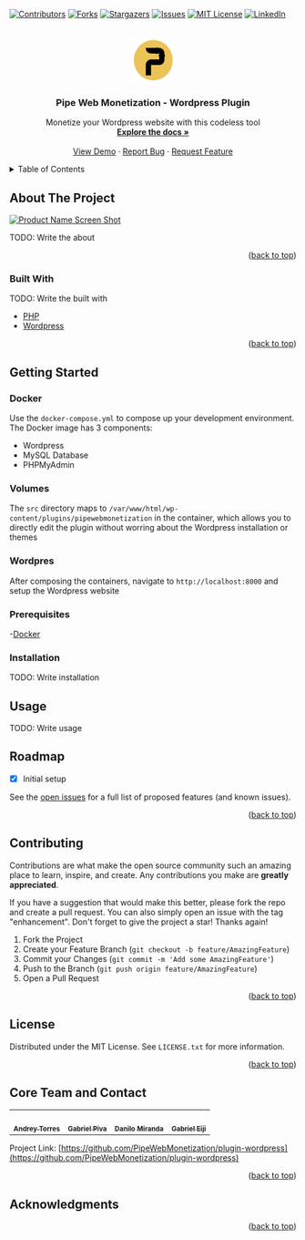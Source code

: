 <div id="top"></div>

[![Contributors][contributors-shield]][contributors-url]
[![Forks][forks-shield]][forks-url]
[![Stargazers][stars-shield]][stars-url]
[![Issues][issues-shield]][issues-url]
[![MIT License][license-shield]][license-url]
[![LinkedIn][linkedin-shield]][linkedin-url]

<br />
<div align="center">
  <a href="https://github.com/PipeWebMonetization/plugin-wordpress">
    <img src="images/logo.png" alt="Logo" width="80" height="80">
  </a>

  <h3 align="center">Pipe Web Monetization - Wordpress Plugin</h3>

  <p align="center">
    Monetize your Wordpress website with this codeless tool
    <br />
    <a href="https://github.com/PipeWebMonetization/plugin-wordpress"><strong>Explore the docs »</strong></a>
    <br />
    <br />
    <a href="https://github.com/PipeWebMonetization/plugin-wordpress">View Demo</a>
    ·
    <a href="https://github.com/PipeWebMonetization/plugin-wordpress/issues">Report Bug</a>
    ·
    <a href="https://github.com/PipeWebMonetization/plugin-wordpress/issues">Request Feature</a>
  </p>
</div>

<!-- TABLE OF CONTENTS -->
<details>
  <summary>Table of Contents</summary>
  <ol>
    <li>
      <a href="#about-the-project">About The Project</a>
      <ul>
        <li><a href="#built-with">Built With</a></li>
      </ul>
    </li>
    <li>
      <a href="#getting-started">Getting Started</a>
      <ul>
        <li><a href="#prerequisites">Prerequisites</a></li>
        <li><a href="#installation">Installation</a></li>
      </ul>
    </li>
    <li><a href="#usage">Usage</a></li>
    <li><a href="#roadmap">Roadmap</a></li>
    <li><a href="#contributing">Contributing</a></li>
    <li><a href="#license">License</a></li>
    <li><a href="#contact">Contact</a></li>
    <li><a href="#acknowledgments">Acknowledgments</a></li>
  </ol>
</details>

<!-- ABOUT THE PROJECT -->

## About The Project

[![Product Name Screen Shot][product-screenshot]](https://example.com)

TODO: Write the about

<p align="right">(<a href="#top">back to top</a>)</p>

### Built With

TODO: Write the built with

- [PHP](https://www.php.net/)
- [Wordpress](https://wordpress.org/)

<p align="right">(<a href="#top">back to top</a>)</p>

<!-- GETTING STARTED -->

## Getting Started

### Docker

Use the `docker-compose.yml` to compose up your development environment.
The Docker image has 3 components:

- Wordpress
- MySQL Database
- PHPMyAdmin

### Volumes

The `src` directory maps to `/var/www/html/wp-content/plugins/pipewebmonetization` in the container, which allows you to directly edit the plugin without worring about the Wordpress installation or themes

### Wordpres

After composing the containers, navigate to `http://localhost:8000` and setup the Wordpress website

### Prerequisites

-[Docker](https://www.docker.com/get-started)

### Installation

TODO: Write installation

## Usage

TODO: Write usage

## Roadmap

- [x] Initial setup

See the [open issues](https://github.com/PipeWebMonetization/plugin-wordpress/issues) for a full list of proposed features (and known issues).

<p align="right">(<a href="#top">back to top</a>)</p>

<!-- CONTRIBUTING -->

## Contributing

Contributions are what make the open source community such an amazing place to learn, inspire, and create. Any contributions you make are **greatly appreciated**.

If you have a suggestion that would make this better, please fork the repo and create a pull request. You can also simply open an issue with the tag "enhancement".
Don't forget to give the project a star! Thanks again!

1. Fork the Project
2. Create your Feature Branch (`git checkout -b feature/AmazingFeature`)
3. Commit your Changes (`git commit -m 'Add some AmazingFeature'`)
4. Push to the Branch (`git push origin feature/AmazingFeature`)
5. Open a Pull Request

<p align="right">(<a href="#top">back to top</a>)</p>

<!-- LICENSE -->

## License

Distributed under the MIT License. See `LICENSE.txt` for more information.

<p align="right">(<a href="#top">back to top</a>)</p>

<!-- CONTACT -->

## Core Team and Contact

<table>
  <tr>
    <td align="center"><a href="https://www.linkedin.com/in/andrey-torres-de-lima-8a6a8b145/"><img src="https://media-exp1.licdn.com/dms/image/C4E03AQH0GFMafCtrVw/profile-displayphoto-shrink_800_800/0/1617910070939?e=1649289600&v=beta&t=0oycY8_Cs96di-Iv0Kkizu4t2WdEnPGHC4EyPUJBa_c" width="100px;" alt=""/><br /><sub><b>Andrey Torres</b></sub></a>
    </td>
    <td align="center"><a href="https://www.linkedin.com/in/gabriel-muniz-piva-a7b380177/"><img src="https://ca.slack-edge.com/T030L2G9S87-U031DA19GG1-5e67d005aa65-512" width="100px;" alt=""/><br /><sub><b>Gabriel Piva</b></sub></a></td>
    <td align="center"><a href="https://www.linkedin.com/in/danilomgusicuma/"><img src="https://media-exp1.licdn.com/dms/image/C4E03AQFDmNvI3BUGwQ/profile-displayphoto-shrink_800_800/0/1607363126054?e=1649289600&v=beta&t=kPiZ-kObPc9FuZ8yXBA5n7WIm5wjhU9_aa2ff0XBKkw" width="100px;" alt=""/><br /><sub><b>Danilo Miranda</b></sub></a></td>
    <td align="center"><a href="https://www.linkedin.com/in/gabrieltomonari/"><img src="https://media-exp1.licdn.com/dms/image/C4D03AQFjcaatSQxVDQ/profile-displayphoto-shrink_800_800/0/1635516885038?e=1649289600&v=beta&t=XulRw8Xjz9jSoZLGvFr76VwD_YnxZjzb0Wflyl7m7IU" width="100px;" alt=""/><br /><sub><b>Gabriel Eiji</b></sub></a></td>
  </tr>
  
</table>

Project Link: [https://github.com/PipeWebMonetization/plugin-wordpress](https://github.com/PipeWebMonetization/plugin-wordpress)

<p align="right">(<a href="#top">back to top</a>)</p>

<!-- ACKNOWLEDGMENTS -->

## Acknowledgments

<p align="right">(<a href="#top">back to top</a>)</p>

[contributors-shield]: https://img.shields.io/github/contributors/PipeWebMonetization/plugin-wordpress.svg?style=for-the-badge
[contributors-url]: https://github.com/PipeWebMonetization/plugin-wordpress/graphs/contributors
[forks-shield]: https://img.shields.io/github/forks/PipeWebMonetization/plugin-wordpress.svg?style=for-the-badge
[forks-url]: https://github.com/PipeWebMonetization/plugin-wordpress/network/members
[stars-shield]: https://img.shields.io/github/stars/PipeWebMonetization/plugin-wordpress.svg?style=for-the-badge
[stars-url]: https://github.com/PipeWebMonetization/plugin-wordpress/stargazers
[issues-shield]: https://img.shields.io/github/issues/PipeWebMonetization/plugin-wordpress.svg?style=for-the-badge
[issues-url]: https://github.com/PipeWebMonetization/plugin-wordpress/issues
[license-shield]: https://img.shields.io/github/license/PipeWebMonetization/plugin-wordpress.svg?style=for-the-badge
[license-url]: https://github.com/PipeWebMonetization/plugin-wordpress/blob/main/LICENSE.txt
[linkedin-shield]: https://img.shields.io/badge/-LinkedIn-black.svg?style=for-the-badge&logo=linkedin&colorB=555
[linkedin-url]: https://linkedin.com/in/PipeWebMonetization
[product-screenshot]: images/screenshot.png
